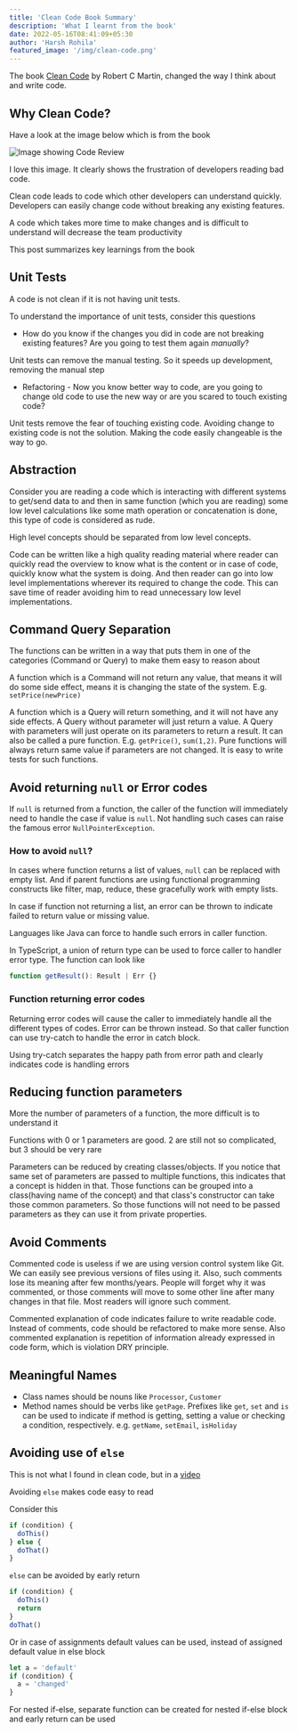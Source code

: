 ```yaml
---
title: 'Clean Code Book Summary'
description: 'What I learnt from the book'
date: 2022-05-16T08:41:09+05:30
author: 'Harsh Rohila'
featured_image: '/img/clean-code.png'
---
```


The book [Clean Code](https://www.amazon.in/Clean-Code-Robert-C-Martin/dp/8131773388) by Robert C Martin, changed the way I think about and write code.

## Why Clean Code?

Have a look at the image below which is from the book

![Image showing Code Review](/img/clean-code.png)

I love this image. It clearly shows the frustration of developers reading bad code.

Clean code leads to code which other developers can understand quickly. Developers can easily change code without breaking any existing features.

A code which takes more time to make changes and is difficult to understand will decrease the team productivity

This post summarizes key learnings from the book

## Unit Tests

A code is not clean if it is not having unit tests.

To understand the importance of unit tests, consider this questions

- How do you know if the changes you did in code are not breaking existing features? Are you going to test them again _manually_?

Unit tests can remove the manual testing. So it speeds up development, removing the manual step

- Refactoring - Now you know better way to code, are you going to change old code to use the new way or are you scared to touch existing code?

Unit tests remove the fear of touching existing code. Avoiding change to existing code is not the solution. Making the code easily changeable is the way to go.

## Abstraction

Consider you are reading a code which is interacting with different systems to get/send data to and then in same function (which you are reading) some low level calculations like some math operation or concatenation is done, this type of code is considered as rude.

High level concepts should be separated from low level concepts.

Code can be written like a high quality reading material where reader can quickly read the overview to know what is the content or in case of code, quickly know what the system is doing. And then reader can go into low level implementations wherever its required to change the code. This can save time of reader avoiding him to read unnecessary low level implementations.

## Command Query Separation

The functions can be written in a way that puts them in one of the categories (Command or Query) to make them easy to reason about

A function which is a Command will not return any value, that means it will do some side effect, means it is changing the state of the system. E.g. `setPrice(newPrice)`

A function which is a Query will return something, and it will not have any side effects. A Query without parameter will just return a value. A Query with parameters will just operate on its parameters to return a result. It can also be called a pure function. E.g. `getPrice()`, `sum(1,2)`. Pure functions will always return same value if parameters are not changed. It is easy to write tests for such functions.

## Avoid returning `null` or Error codes

If `null` is returned from a function, the caller of the function will immediately need to handle the case if value is `null`. Not handling such cases can raise the famous error `NullPointerException`.

### How to avoid `null`?

In cases where function returns a list of values, `null` can be replaced with empty list. And if parent functions are using functional programming constructs like filter, map, reduce, these gracefully work with empty lists.

In case if function not returning a list, an error can be thrown to indicate failed to return value or missing value.

Languages like Java can force to handle such errors in caller function.

In TypeScript, a union of return type can be used to force caller to handler error type. The function can look like

```ts
function getResult(): Result | Err {}
```

### Function returning error codes

Returning error codes will cause the caller to immediately handle all the different types of codes. Error can be thrown instead. So that caller function can use try-catch to handle the error in catch block.

Using try-catch separates the happy path from error path and clearly indicates code is handling errors

## Reducing function parameters

More the number of parameters of a function, the more difficult is to understand it

Functions with 0 or 1 parameters are good. 2 are still not so complicated, but 3 should be very rare

Parameters can be reduced by creating classes/objects. If you notice that same set of parameters are passed to multiple functions, this indicates that a concept is hidden in that. Those functions can be grouped into a class(having name of the concept) and that class's constructor can take those common parameters. So those functions will not need to be passed parameters as they can use it from private properties.

## Avoid Comments

Commented code is useless if we are using version control system like Git. We can easily see previous versions of files using it. Also, such comments lose its meaning after few months/years. People will forget why it was commented, or those comments will move to some other line after many changes in that file. Most readers will ignore such comment.

Commented explanation of code indicates failure to write readable code. Instead of comments, code should be refactored to make more sense. Also commented explanation is repetition of information already expressed in code form, which is violation DRY principle.

## Meaningful Names

- Class names should be nouns like `Processor`, `Customer`
- Method names should be verbs like `getPage`. Prefixes like `get`, `set` and `is` can be used to indicate if method is getting, setting a value or checking a condition, respectively. e.g. `getName`, `setEmail`, `isHoliday`

## Avoiding use of `else`

This is not what I found in clean code, but in a [video](https://youtu.be/EumXak7TyQ0)

Avoiding `else` makes code easy to read

Consider this

```ts
if (condition) {
  doThis()
} else {
  doThat()
}
```

`else` can be avoided by early return

```ts
if (condition) {
  doThis()
  return
}
doThat()
```

Or in case of assignments default values can be used, instead of assigned default value in else block

```ts
let a = 'default'
if (condition) {
  a = 'changed'
}
```

For nested if-else, separate function can be created for nested if-else block and early return can be used
